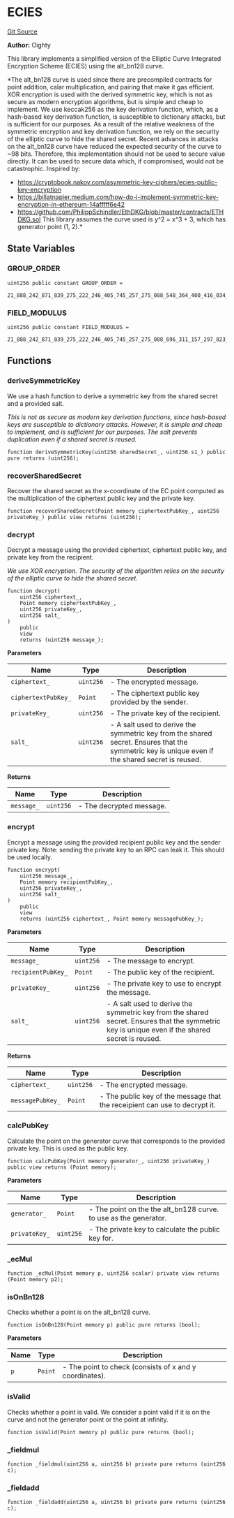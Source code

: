 # ECIES
[Git Source](https://github.com/Legion-Team/legion-protocol-contracts/blob/ee293af08cf63f9bfeacc7adda6146d75c306212/src/lib/ECIES.sol)

**Author:**
Oighty

This library implements a simplified version of the Elliptic Curve Integrated Encryption Scheme (ECIES)
using the alt_bn128 curve.

*The alt_bn128 curve is used since there are precompiled contracts for point addition, calar multiplication,
and pairing that make it gas efficient.
XOR encryption is used with the derived symmetric key, which is not as secure as modern encryption
algorithms, but is simple and cheap to implement.
We use keccak256 as the key derivation function, which, as a hash-based key derivation function, is
susceptible to dictionary attacks, but is sufficient for our purposes.
As a result of the relative weakness of the symmetric encryption and key derivation function, we rely on the
security of the elliptic curve to hide the shared secret.
Recent advances in attacks on the alt_bn128 curve have reduced the expected security of the curve to ~98
bits.
Therefore, this implementation should not be used to secure value directly. It can be used to secure data
which, if compromised, would not be catastrophic.
Inspired by:
- https://cryptobook.nakov.com/asymmetric-key-ciphers/ecies-public-key-encryption
- https://billatnapier.medium.com/how-do-i-implement-symmetric-key-encryption-in-ethereum-14afffff6e42
- https://github.com/PhilippSchindler/EthDKG/blob/master/contracts/ETHDKG.sol
This library assumes the curve used is y^2 = x^3 + 3, which has generator point (1, 2).*


## State Variables
### GROUP_ORDER

```solidity
uint256 public constant GROUP_ORDER =
    21_888_242_871_839_275_222_246_405_745_257_275_088_548_364_400_416_034_343_698_204_186_575_808_495_617;
```


### FIELD_MODULUS

```solidity
uint256 public constant FIELD_MODULUS =
    21_888_242_871_839_275_222_246_405_745_257_275_088_696_311_157_297_823_662_689_037_894_645_226_208_583;
```


## Functions
### deriveSymmetricKey

We use a hash function to derive a symmetric key from the shared secret and a provided salt.

*This is not as secure as modern key derivation functions, since hash-based keys are susceptible to
dictionary attacks.
However, it is simple and cheap to implement, and is sufficient for our purposes.
The salt prevents duplication even if a shared secret is reused.*


```solidity
function deriveSymmetricKey(uint256 sharedSecret_, uint256 s1_) public pure returns (uint256);
```

### recoverSharedSecret

Recover the shared secret as the x-coordinate of the EC point computed as the multiplication of the
ciphertext public key and the private key.


```solidity
function recoverSharedSecret(Point memory ciphertextPubKey_, uint256 privateKey_) public view returns (uint256);
```

### decrypt

Decrypt a message using the provided ciphertext, ciphertext public key, and private key from the
recipient.

*We use XOR encryption. The security of the algorithm relies on the security of the elliptic curve to
hide the shared secret.*


```solidity
function decrypt(
    uint256 ciphertext_,
    Point memory ciphertextPubKey_,
    uint256 privateKey_,
    uint256 salt_
)
    public
    view
    returns (uint256 message_);
```
**Parameters**

|Name|Type|Description|
|----|----|-----------|
|`ciphertext_`|`uint256`|- The encrypted message.|
|`ciphertextPubKey_`|`Point`|- The ciphertext public key provided by the sender.|
|`privateKey_`|`uint256`|- The private key of the recipient.|
|`salt_`|`uint256`|- A salt used to derive the symmetric key from the shared secret. Ensures that the symmetric key is unique even if the shared secret is reused.|

**Returns**

|Name|Type|Description|
|----|----|-----------|
|`message_`|`uint256`|- The decrypted message.|


### encrypt

Encrypt a message using the provided recipient public key and the sender private key. Note: sending the
private key to an RPC can leak it. This should be used locally.


```solidity
function encrypt(
    uint256 message_,
    Point memory recipientPubKey_,
    uint256 privateKey_,
    uint256 salt_
)
    public
    view
    returns (uint256 ciphertext_, Point memory messagePubKey_);
```
**Parameters**

|Name|Type|Description|
|----|----|-----------|
|`message_`|`uint256`|- The message to encrypt.|
|`recipientPubKey_`|`Point`|- The public key of the recipient.|
|`privateKey_`|`uint256`|- The private key to use to encrypt the message.|
|`salt_`|`uint256`|- A salt used to derive the symmetric key from the shared secret. Ensures that the symmetric key is unique even if the shared secret is reused.|

**Returns**

|Name|Type|Description|
|----|----|-----------|
|`ciphertext_`|`uint256`|- The encrypted message.|
|`messagePubKey_`|`Point`|- The public key of the message that the receipient can use to decrypt it.|


### calcPubKey

Calculate the point on the generator curve that corresponds to the provided private key. This is used as
the public key.


```solidity
function calcPubKey(Point memory generator_, uint256 privateKey_) public view returns (Point memory);
```
**Parameters**

|Name|Type|Description|
|----|----|-----------|
|`generator_`|`Point`|- The point on the the alt_bn128 curve. to use as the generator.|
|`privateKey_`|`uint256`|- The private key to calculate the public key for.|


### _ecMul


```solidity
function _ecMul(Point memory p, uint256 scalar) private view returns (Point memory p2);
```

### isOnBn128

Checks whether a point is on the alt_bn128 curve.


```solidity
function isOnBn128(Point memory p) public pure returns (bool);
```
**Parameters**

|Name|Type|Description|
|----|----|-----------|
|`p`|`Point`|- The point to check (consists of x and y coordinates).|


### isValid

Checks whether a point is valid. We consider a point valid if it is on the curve and not the generator
point or the point at infinity.


```solidity
function isValid(Point memory p) public pure returns (bool);
```

### _fieldmul


```solidity
function _fieldmul(uint256 a, uint256 b) private pure returns (uint256 c);
```

### _fieldadd


```solidity
function _fieldadd(uint256 a, uint256 b) private pure returns (uint256 c);
```

